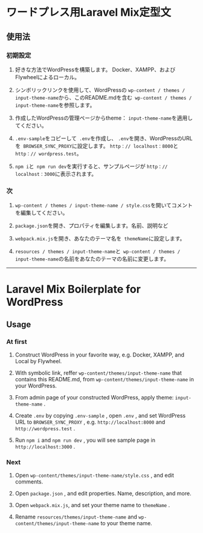 # ワードプレス用Laravel Mix定型文

## 使用法

### 初期設定

1. 好きな方法でWordPressを構築します。 Docker、XAMPP、およびFlywheelによるローカル。

2. シンボリックリンクを使用して、WordPressの `wp-content / themes / input-theme-name`から、このREADME.mdを含む` wp-content / themes / input-theme-name`を参照します。

3. 作成したWordPressの管理ページからtheme： `input-theme-name`を適用してください。

4. `.env-sample`をコピーして` .env`を作成し、 `.env`を開き、WordPressのURLを` BROWSER_SYNC_PROXY`に設定します。 `http：// localhost：8000`と` http：// wordpress.test`。

5. `npm i`と` npm run dev`を実行すると、サンプルページが `http：// localhost：3000`に表示されます。

### 次

1. `wp-content / themes / input-theme-name / style.css`を開いてコメントを編集してください。

2. `package.json`を開き、プロパティを編集します。名前、説明など

3. `webpack.mix.js`を開き、あなたのテーマ名を` themeName`に設定します。

4. `resources / themes / input-theme-name`と` wp-content / themes / input-theme-name`の名前をあなたのテーマの名前に変更します。

---------

# Laravel Mix Boilerplate for WordPress

## Usage

### At first

1. Construct WordPress in your favorite way, e.g. Docker, XAMPP, and Local by Flywheel.

2. With symbolic link, reffer `wp-content/themes/input-theme-name` that contains this README.md, from `wp-content/themes/input-theme-name` in your WordPress.

3. From admin page of your constructed WordPress, apply theme: `input-theme-name` .

4. Create `.env` by copying `.env-sample` , open `.env` , and set WordPress URL to `BROWSER_SYNC_PROXY` , e.g. `http://localhost:8000` and `http://wordpress.test` .

5. Run `npm i` and `npm run dev` , you will see sample page in `http://localhost:3000` .

### Next

1. Open `wp-content/themes/input-theme-name/style.css` , and edit comments.

2. Open `package.json` , and edit properties. Name, description, and more.

3. Open `webpack.mix.js`, and set your theme name to `themeName` .

4. Rename `resources/themes/input-theme-name` and `wp-content/themes/input-theme-name` to your theme name.